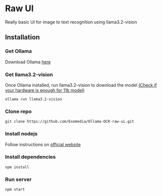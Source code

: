 # Raw UI
Really basic UI for image to text recognition using llama3.2-vision 

## Installation
### Get Ollama
Download Ollama [here](https://ollama.com/)

### Get llama3.2-vision
Once Ollama installed, run llama3.2-vision to download the model [(Check if your hardware is enough for 11b model)](https://llamaimodel.com/requirements-3-2/#11B)
```console
ollama run llama3.2-vision
```

### Clone repo
```console
git clone https://github.com/Exomedia/Ollama-OCR-raw-ui.git
```

### Install nodejs
Follow instructions on [official website](https://nodejs.org/en)

### Install dependencies
```console
npm install
```

### Run server
```console
npm start
```
